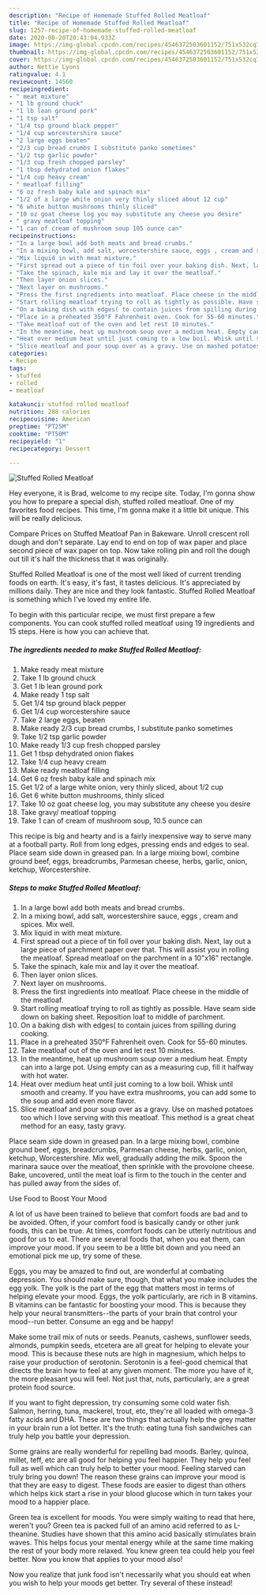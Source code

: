 ```yaml
---
description: "Recipe of Homemade Stuffed Rolled Meatloaf"
title: "Recipe of Homemade Stuffed Rolled Meatloaf"
slug: 1257-recipe-of-homemade-stuffed-rolled-meatloaf
date: 2020-08-20T20:43:04.933Z
image: https://img-global.cpcdn.com/recipes/4546372503601152/751x532cq70/stuffed-rolled-meatloaf-recipe-main-photo.jpg
thumbnail: https://img-global.cpcdn.com/recipes/4546372503601152/751x532cq70/stuffed-rolled-meatloaf-recipe-main-photo.jpg
cover: https://img-global.cpcdn.com/recipes/4546372503601152/751x532cq70/stuffed-rolled-meatloaf-recipe-main-photo.jpg
author: Nettie Lyons
ratingvalue: 4.1
reviewcount: 14560
recipeingredient:
- " meat mixture"
- "1 lb ground chuck"
- "1 lb lean ground pork"
- "1 tsp salt"
- "1/4 tsp ground black pepper"
- "1/4 cup worcestershire sauce"
- "2 large eggs beaten"
- "2/3 cup bread crumbs I substitute panko sometimes"
- "1/2 tsp garlic powder"
- "1/3 cup fresh chopped parsley"
- "1 tbsp dehydrated onion flakes"
- "1/4 cup heavy cream"
- " meatloaf filling"
- "6 oz fresh baby kale and spinach mix"
- "1/2 of a large white onion very thinly sliced about 12 cup"
- "6 white button mushrooms thinly sliced"
- "10 oz goat cheese log you may substitute any cheese you desire"
- " gravy meatloaf topping"
- "1 can of cream of mushroom soup 105 ounce can"
recipeinstructions:
- "In a large bowl add both meats and bread crumbs."
- "In a mixing bowl, add salt, worcestershire sauce, eggs , cream and spices. Mix well."
- "Mix liquid in with meat mixture."
- "First spread out a piece of tin foil over your baking dish. Next, lay out a large piece of parchment paper over that. This will assist you in rolling the meatloaf. Spread meatloaf on the parchment in a 10&#34;x16&#34; rectangle."
- "Take the spinach, kale mix and lay it over the meatloaf."
- "Then layer onion slices."
- "Next layer on mushrooms."
- "Press the first ingredients into meatloaf. Place cheese in the middle of the meatloaf."
- "Start rolling meatloaf trying to roll as tightly as possible. Have seam side down on baking sheet. Reposition loaf to middle of parchment."
- "On a baking dish with edges( to contain juices from spilling during cooking."
- "Place in a preheated 350°F Fahrenheit oven. Cook for 55-60 minutes."
- "Take meatloaf out of the oven and let rest 10 minutes."
- "In the meantime, heat up mushroom soup over a medium heat. Empty can into a large pot. Using empty can as a measuring cup, fill it halfway with hot water."
- "Heat over medium heat until just coming to a low boil. Whisk until smooth and creamy. If you have extra mushrooms, you can add some to the soup and add even more flavor."
- "Slice meatloaf and pour soup over as a gravy. Use on mashed potatoes too which I love serving with this meatloaf.     This method is a great cheat method for an easy, tasty gravy."
categories:
- Recipe
tags:
- stuffed
- rolled
- meatloaf

katakunci: stuffed rolled meatloaf 
nutrition: 288 calories
recipecuisine: American
preptime: "PT25M"
cooktime: "PT50M"
recipeyield: "1"
recipecategory: Dessert

---
```



![Stuffed Rolled Meatloaf](https://img-global.cpcdn.com/recipes/4546372503601152/751x532cq70/stuffed-rolled-meatloaf-recipe-main-photo.jpg)

Hey everyone, it is Brad, welcome to my recipe site. Today, I'm gonna show you how to prepare a special dish, stuffed rolled meatloaf. One of my favorites food recipes. This time, I'm gonna make it a little bit unique. This will be really delicious.

Compare Prices on Stuffed Meatloaf Pan in Bakeware. Unroll crescent roll dough and don&#39;t separate. Lay end to end on top of wax paper and place second piece of wax paper on top. Now take rolling pin and roll the dough out till it&#39;s half the thickness that it was originally.

Stuffed Rolled Meatloaf is one of the most well liked of current trending foods on earth. It's easy, it's fast, it tastes delicious. It's appreciated by millions daily. They are nice and they look fantastic. Stuffed Rolled Meatloaf is something which I've loved my entire life.


To begin with this particular recipe, we must first prepare a few components. You can cook stuffed rolled meatloaf using 19 ingredients and 15 steps. Here is how you can achieve that.

<!--inarticleads1-->

##### The ingredients needed to make Stuffed Rolled Meatloaf:

1. Make ready  meat mixture
1. Take 1 lb ground chuck
1. Get 1 lb lean ground pork
1. Make ready 1 tsp salt
1. Get 1/4 tsp ground black pepper
1. Get 1/4 cup worcestershire sauce
1. Take 2 large eggs, beaten
1. Make ready 2/3 cup bread crumbs, I substitute panko sometimes
1. Take 1/2 tsp garlic powder
1. Make ready 1/3 cup fresh chopped parsley
1. Get 1 tbsp dehydrated onion flakes
1. Take 1/4 cup heavy cream
1. Make ready  meatloaf filling
1. Get 6 oz fresh baby kale and spinach mix
1. Get 1/2 of a large white onion, very thinly sliced, about 1/2 cup
1. Get 6 white button mushrooms, thinly sliced
1. Take 10 oz goat cheese log, you may substitute any cheese you desire
1. Take  gravy/ meatloaf topping
1. Take 1 can of cream of mushroom soup, 10.5 ounce can


This recipe is big and hearty and is a fairly inexpensive way to serve many at a football party. Roll from long edges, pressing ends and edges to seal. Place seam side down in greased pan. In a large mixing bowl, combine ground beef, eggs, breadcrumbs, Parmesan cheese, herbs, garlic, onion, ketchup, Worcestershire. 

<!--inarticleads2-->

##### Steps to make Stuffed Rolled Meatloaf:

1. In a large bowl add both meats and bread crumbs.
1. In a mixing bowl, add salt, worcestershire sauce, eggs , cream and spices. Mix well.
1. Mix liquid in with meat mixture.
1. First spread out a piece of tin foil over your baking dish. Next, lay out a large piece of parchment paper over that. This will assist you in rolling the meatloaf. Spread meatloaf on the parchment in a 10&#34;x16&#34; rectangle.
1. Take the spinach, kale mix and lay it over the meatloaf.
1. Then layer onion slices.
1. Next layer on mushrooms.
1. Press the first ingredients into meatloaf. Place cheese in the middle of the meatloaf.
1. Start rolling meatloaf trying to roll as tightly as possible. Have seam side down on baking sheet. Reposition loaf to middle of parchment.
1. On a baking dish with edges( to contain juices from spilling during cooking.
1. Place in a preheated 350°F Fahrenheit oven. Cook for 55-60 minutes.
1. Take meatloaf out of the oven and let rest 10 minutes.
1. In the meantime, heat up mushroom soup over a medium heat. Empty can into a large pot. Using empty can as a measuring cup, fill it halfway with hot water.
1. Heat over medium heat until just coming to a low boil. Whisk until smooth and creamy. If you have extra mushrooms, you can add some to the soup and add even more flavor.
1. Slice meatloaf and pour soup over as a gravy. Use on mashed potatoes too which I love serving with this meatloaf.     This method is a great cheat method for an easy, tasty gravy.


Place seam side down in greased pan. In a large mixing bowl, combine ground beef, eggs, breadcrumbs, Parmesan cheese, herbs, garlic, onion, ketchup, Worcestershire. Mix well, gradually adding the milk. Spoon the marinara sauce over the meatloaf, then sprinkle with the provolone cheese. Bake, uncovered, until the meat loaf is firm to the touch in the center and has pulled away from the sides of. 

Use Food to Boost Your Mood


A lot of us have been trained to believe that comfort foods are bad and to be avoided. Often, if your comfort food is basically candy or other junk foods, this can be true. At times, comfort foods can be utterly nutritious and good for us to eat. There are several foods that, when you eat them, can improve your mood. If you seem to be a little bit down and you need an emotional pick me up, try some of these.

Eggs, you may be amazed to find out, are wonderful at combating depression. You should make sure, though, that what you make includes the egg yolk. The yolk is the part of the egg that matters most in terms of helping elevate your mood. Eggs, the yolk particularly, are rich in B vitamins. B vitamins can be fantastic for boosting your mood. This is because they help your neural transmitters--the parts of your brain that control your mood--run better. Consume an egg and be happy!

Make some trail mix of nuts or seeds. Peanuts, cashews, sunflower seeds, almonds, pumpkin seeds, etcetera are all great for helping to elevate your mood. This is because these nuts are high in magnesium, which helps to raise your production of serotonin. Serotonin is a feel-good chemical that directs the brain how to feel at any given moment. The more you have of it, the more pleasant you will feel. Not just that, nuts, particularly, are a great protein food source.

If you want to fight depression, try consuming some cold water fish. Salmon, herring, tuna, mackerel, trout, etc, they're all loaded with omega-3 fatty acids and DHA. These are two things that actually help the grey matter in your brain run a lot better. It's the truth: eating tuna fish sandwiches can truly help you battle your depression. 

Some grains are really wonderful for repelling bad moods. Barley, quinoa, millet, teff, etc are all good for helping you feel happier. They help you feel full as well which can truly help to better your mood. Feeling starved can truly bring you down! The reason these grains can improve your mood is that they are easy to digest. These foods are easier to digest than others which helps kick start a rise in your blood glucose which in turn takes your mood to a happier place.

Green tea is excellent for moods. You were simply waiting to read that here, weren't you? Green tea is packed full of an amino acid referred to as L-theanine. Studies have shown that this amino acid basically stimulates brain waves. This helps focus your mental energy while at the same time making the rest of your body more relaxed. You knew green tea could help you feel better. Now you know that applies to your mood also!

Now you realize that junk food isn't necessarily what you should eat when you wish to help your moods get better. Try several of these instead!

